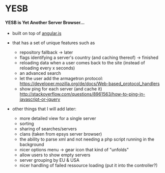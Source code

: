 YESB
====

#### YESB is Yet Another Server Browser...
* built on top of [angular.js](http://angularjs.org/)
* that has a set of unique features such as
  * repository fallback -> later
  * flags identifying a server's country (and caching thereof) -> finished
  * reloading data when a user comes back to the site (instead of reloading every x seconds)
  * an advanced search 
  * let the user add the armagetron protocol: https://developer.mozilla.org/de/docs/Web-based_protocol_handlers
  * show ping for each server (and cache it) http://stackoverflow.com/questions/8961563/how-to-ping-in-javascript-or-jquery
  
* other things that I will add later:
  * more detailed view for a single server
  * sorting
  * sharing of searches/servers
  * clans (taken from epsys server browser)
  * the ability to parse xml and not needing a php script running in the background
  * nicer options menu -> gear icon that kind of "unfolds"
  * allow users to show empty servers
  * server grouping by EU & USA
  * nicer handling of failed ressource loading (put it into the controller?)
